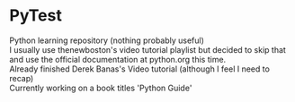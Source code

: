 # PyTest
Python learning repository (nothing probably useful)  
I usually use thenewboston's video tutorial playlist but decided to skip that and use the official documentation at python.org this time.  
Already finished Derek Banas's Video tutorial (although I feel I need to recap)  
Currently working on a book titles 'Python Guide'
